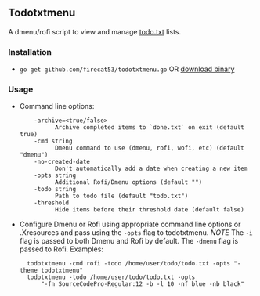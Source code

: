 ## Todotxtmenu

A dmenu/rofi script to view and manage
[todo.txt](https://github.com/todotxt/todo.txt-cli) lists.

### Installation

- `go get github.com/firecat53/todotxtmenu.go` OR [download binary](https://github.com/firecat53/todotxtmenu/releases)

### Usage

- Command line options:

          -archive=<true/false>
                Archive completed items to `done.txt` on exit (default true)
          -cmd string
                Dmenu command to use (dmenu, rofi, wofi, etc) (default "dmenu")
          -no-created-date
                Don't automatically add a date when creating a new item
          -opts string
                Additional Rofi/Dmenu options (default "")
          -todo string
                Path to todo file (default "todo.txt")
          -threshold
                Hide items before their threshold date (default false)

- Configure Dmenu or Rofi using appropriate command line options or .Xresources
  and pass using the `-opts` flag to todotxtmenu.
  *NOTE* The `-i` flag is passed to both Dmenu and Rofi by default. The `-dmenu`
  flag is passed to Rofi. Examples:
  
        todotxtmenu -cmd rofi -todo /home/user/todo/todo.txt -opts "-theme todotxtmenu"
        todotxtmenu -todo /home/user/todo/todo.txt -opts
            "-fn SourceCodePro-Regular:12 -b -l 10 -nf blue -nb black"
